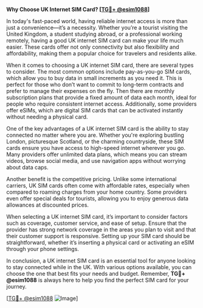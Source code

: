 **Why Choose UK Internet SIM Card? [[TG💪+ @esim1088](https://t.me/s/esim1088)]**

In today's fast-paced world, having reliable internet access is more than just a convenience—it’s a necessity. Whether you’re a tourist visiting the United Kingdom, a student studying abroad, or a professional working remotely, having a good UK internet SIM card can make your life much easier. These cards offer not only connectivity but also flexibility and affordability, making them a popular choice for travelers and residents alike.

When it comes to choosing a UK internet SIM card, there are several types to consider. The most common options include pay-as-you-go SIM cards, which allow you to buy data in small increments as you need it. This is perfect for those who don’t want to commit to long-term contracts and prefer to manage their expenses on the fly. Then there are monthly subscription plans that provide a fixed amount of data each month, ideal for people who require consistent internet access. Additionally, some providers offer eSIMs, which are digital SIM cards that can be activated instantly without needing a physical card. 

One of the key advantages of a UK internet SIM card is the ability to stay connected no matter where you are. Whether you're exploring bustling London, picturesque Scotland, or the charming countryside, these SIM cards ensure you have access to high-speed internet wherever you go. Many providers offer unlimited data plans, which means you can stream videos, browse social media, and use navigation apps without worrying about data caps.

Another benefit is the competitive pricing. Unlike some international carriers, UK SIM cards often come with affordable rates, especially when compared to roaming charges from your home country. Some providers even offer special deals for tourists, allowing you to enjoy generous data allowances at discounted prices.

When selecting a UK internet SIM card, it’s important to consider factors such as coverage, customer service, and ease of setup. Ensure that the provider has strong network coverage in the areas you plan to visit and that their customer support is responsive. Setting up your SIM card should be straightforward, whether it’s inserting a physical card or activating an eSIM through your phone settings.

In conclusion, a UK internet SIM card is an essential tool for anyone looking to stay connected while in the UK. With various options available, you can choose the one that best fits your needs and budget. Remember, **TG💪+ @esim1088** is always here to help you find the perfect SIM card for your journey. 

[[TG💪+ @esim1088](https://t.me/s/esim1088) ![Image](https://i.postimg.cc/Y0z9fWf4/image.png)]